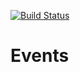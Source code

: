[![Build Status](https://travis-ci.org/rkorkosz/events.svg?branch=master)](https://travis-ci.org/rkorkosz/events)

# Events
